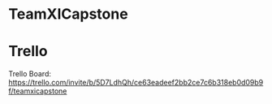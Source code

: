 # TeamXICapstone


# Trello
Trello Board: https://trello.com/invite/b/5D7LdhQh/ce63eadeef2bb2ce7c6b318eb0d09b9f/teamxicapstone
